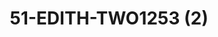 ---
title: 51-EDITH-TWO1253 (2)
image: 51-EDITH-TWO1253 (2).jpg
brand: outlet-sposa
layout: vestito
---